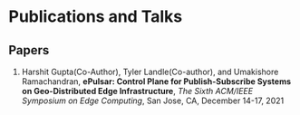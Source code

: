 # Publications and Talks

## Papers

1. Harshit Gupta(Co-Author), Tyler Landle(Co-author), and Umakishore Ramachandran, **ePulsar: Control Plane for Publish-Subscribe Systems on Geo-Distributed Edge Infrastructure**, *The Sixth ACM/IEEE Symposium on Edge Computing*, San Jose, CA, December 14-17, 2021

